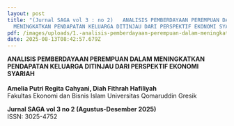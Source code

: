 ```yaml
---
layout: post
title: "(Jurnal SAGA vol 3 : no 2)   ANALISIS PEMBERDAYAAN PEREMPUAN DALAM
  MENINGKATKAN PENDAPATAN KELUARGA DITINJAU DARI PERSPEKTIF EKONOMI SYARIAH"
pdf: /images/uploads/1.-analisis-pemberdayaan-perempuan-dalam-meningkatkan-pendapatan-keluarga-ditinjau-dari-perspektif-ekonomi-syariah.pdf
date: 2025-08-13T08:42:57.679Z
---
```

**ANALISIS PEMBERDAYAAN PEREMPUAN DALAM MENINGKATKAN PENDAPATAN KELUARGA DITINJAU DARI PERSPEKTIF EKONOMI SYARIAH**\
\
**Amelia Putri Regita Cahyani, Diah Fithrah Hafiliyah**\
Fakultas Ekonomi dan Bisnis Islam 
Universitas Qomaruddin Gresik

**Jurnal SAGA vol 3 no 2 (Agustus-Desember 2025)** \
ISSN: 3025-4752